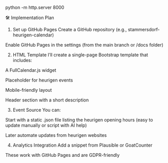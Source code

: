 
python -m http.server 8000


🛠️ Implementation Plan
1. Set up GitHub Pages
Create a GitHub repository (e.g., stammersdorf-heurigen-calendar)

Enable GitHub Pages in the settings (from the main branch or /docs folder)

2. HTML Template
I’ll create a single-page Bootstrap template that includes:

A FullCalendar.js widget

Placeholder for heurigen events

Mobile-friendly layout

Header section with a short description

3. Event Source
You can:

Start with a static .json file listing the heurigen opening hours (easy to update manually or script with AI help)

Later automate updates from heurigen websites

4. Analytics Integration
Add a snippet from Plausible or GoatCounter

These work with GitHub Pages and are GDPR-friendly